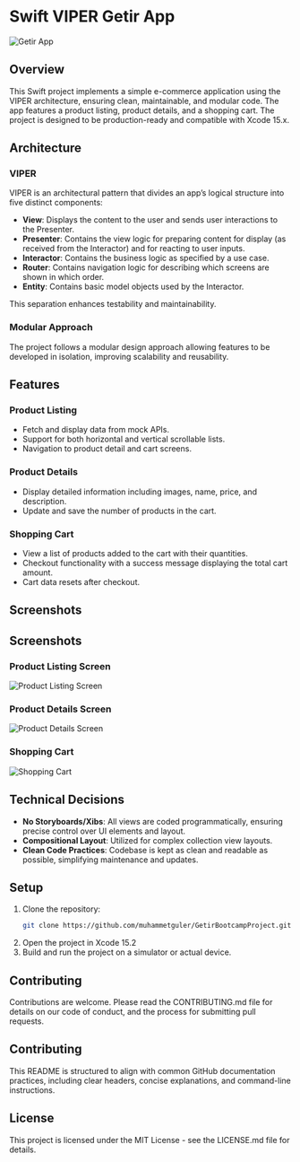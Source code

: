 # Swift VIPER Getir App

![Getir App](images/getirapp.gift)

## Overview

This Swift project implements a simple e-commerce application using the VIPER architecture, ensuring clean, maintainable, and modular code. The app features a product listing, product details, and a shopping cart. The project is designed to be production-ready and compatible with Xcode 15.x.

## Architecture

### VIPER

VIPER is an architectural pattern that divides an app’s logical structure into five distinct components:

- **View**: Displays the content to the user and sends user interactions to the Presenter.
- **Presenter**: Contains the view logic for preparing content for display (as received from the Interactor) and for reacting to user inputs.
- **Interactor**: Contains the business logic as specified by a use case.
- **Router**: Contains navigation logic for describing which screens are shown in which order.
- **Entity**: Contains basic model objects used by the Interactor.

This separation enhances testability and maintainability.

### Modular Approach

The project follows a modular design approach allowing features to be developed in isolation, improving scalability and reusability.

## Features

### Product Listing

- Fetch and display data from mock APIs.
- Support for both horizontal and vertical scrollable lists.
- Navigation to product detail and cart screens.

### Product Details

- Display detailed information including images, name, price, and description.
- Update and save the number of products in the cart.

### Shopping Cart

- View a list of products added to the cart with their quantities.
- Checkout functionality with a success message displaying the total cart amount.
- Cart data resets after checkout.

## Screenshots

## Screenshots

### Product Listing Screen
![Product Listing Screen](images/Listing-2.png)

### Product Details Screen
![Product Details Screen](images/ProductDetail-2.png)

### Shopping Cart
![Shopping Cart](images/Basket-1.png)

## Technical Decisions

- **No Storyboards/Xibs**: All views are coded programmatically, ensuring precise control over UI elements and layout.
- **Compositional Layout**: Utilized for complex collection view layouts.
- **Clean Code Practices**: Codebase is kept as clean and readable as possible, simplifying maintenance and updates.

## Setup

1. Clone the repository:
   ```bash
   git clone https://github.com/muhammetguler/GetirBootcampProject.git
2. Open the project in Xcode 15.2
3. Build and run the project on a simulator or actual device.

## Contributing

Contributions are welcome. Please read the CONTRIBUTING.md file for details on our code of conduct, and the process for submitting pull requests.

## Contributing

This README is structured to align with common GitHub documentation practices, including clear headers, concise explanations, and command-line instructions. 

## License

This project is licensed under the MIT License - see the LICENSE.md file for details.
